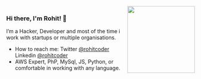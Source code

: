 <img align="right" src="https://i.imgur.com/JwZYdDt.png" width=180px height=180px />

### Hi there, I'm Rohit! 👋

I’m a Hacker, Developer and most of the time i work with startups or multiple organisations.

- How to reach me: Twitter [@rohitcoder](https://twitter.com/rohitcoder) Linkedin [@rohitcoder](https://linkedin.com/in/rohitcoder)
- AWS Expert, PhP, MySql, JS, Python, or comfortable in working with any language.
